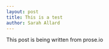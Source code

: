 ```yaml
---
layout: post
title: This is a test
author: Sarah Allard
---
```


This post is being written from prose.io
